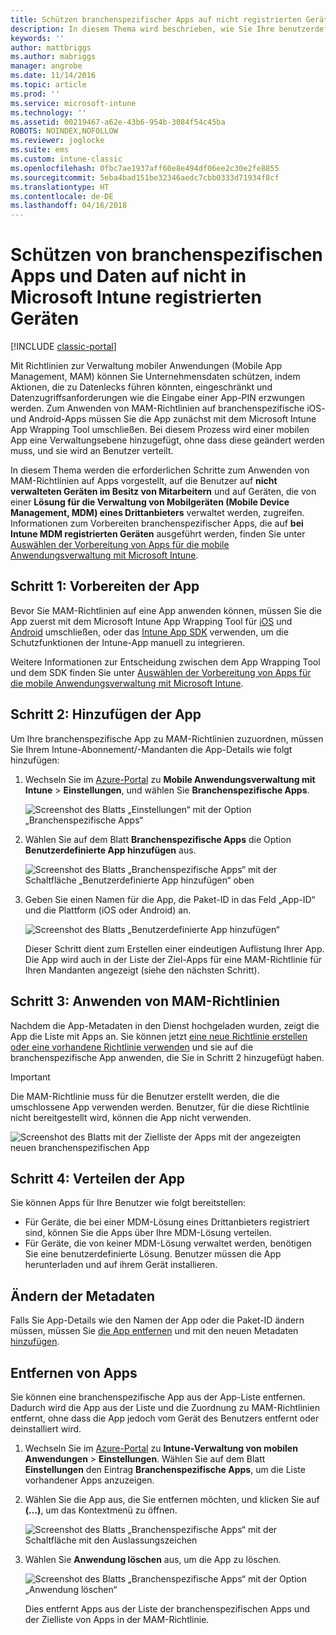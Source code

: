 ```yaml
---
title: Schützen branchenspezifischer Apps auf nicht registrierten Geräten
description: In diesem Thema wird beschrieben, wie Sie Ihre benutzerdefinierte Reihe von Branchen-Anwendungen vorbereiten können, sodass Sie Verwaltungsrichtlinien für mobile Apps anwenden können, die helfen können, Datenverluste zu verhindern.
keywords: ''
author: mattbriggs
ms.author: mabriggs
manager: angrobe
ms.date: 11/14/2016
ms.topic: article
ms.prod: ''
ms.service: microsoft-intune
ms.technology: ''
ms.assetid: 00219467-a62e-43b6-954b-3084f54c45ba
ROBOTS: NOINDEX,NOFOLLOW
ms.reviewer: joglocke
ms.suite: ems
ms.custom: intune-classic
ms.openlocfilehash: 0fbc7ae1937aff60e8e494df06ee2c30e2fe8855
ms.sourcegitcommit: 5eba4bad151be32346aedc7cbb0333d71934f8cf
ms.translationtype: HT
ms.contentlocale: de-DE
ms.lasthandoff: 04/16/2018
---
```

# <a name="protect-line-of-business-apps-and-data-on-devices-that-are-not-enrolled-in-microsoft-intune"></a>Schützen von branchenspezifischen Apps und Daten auf nicht in Microsoft Intune registrierten Geräten

[!INCLUDE [classic-portal](../includes/classic-portal.md)]

Mit Richtlinien zur Verwaltung mobiler Anwendungen (Mobile App Management, MAM) können Sie Unternehmensdaten schützen, indem Aktionen, die zu Datenlecks führen könnten, eingeschränkt und Datenzugriffsanforderungen wie die Eingabe einer App-PIN erzwungen werden. Zum Anwenden von MAM-Richtlinien auf branchenspezifische iOS- und Android-Apps müssen Sie die App zunächst mit dem Microsoft Intune App Wrapping Tool umschließen. Bei diesem Prozess wird einer mobilen App eine Verwaltungsebene hinzugefügt, ohne dass diese geändert werden muss, und sie wird an Benutzer verteilt.  

In diesem Thema werden die erforderlichen Schritte zum Anwenden von MAM-Richtlinien auf Apps vorgestellt, auf die Benutzer auf **nicht verwalteten Geräten im Besitz von Mitarbeitern** und auf Geräten, die von einer **Lösung für die Verwaltung von Mobilgeräten (Mobile Device Management, MDM) eines Drittanbieters** verwaltet werden, zugreifen.  Informationen zum Vorbereiten branchenspezifischer Apps, die auf **bei Intune MDM registrierten Geräten** ausgeführt werden, finden Sie unter [Auswählen der Vorbereitung von Apps für die mobile Anwendungsverwaltung mit Microsoft Intune](/intune/apps-prepare-mobile-application-management).


##  <a name="step-1-prepare-the-app"></a>Schritt 1: Vorbereiten der App

Bevor Sie MAM-Richtlinien auf eine App anwenden können, müssen Sie die App zuerst mit dem Microsoft Intune App Wrapping Tool für [iOS](/intune/app-wrapper-prepare-ios) und [Android](/intune/app-wrapper-prepare-android) umschließen, oder das [Intune App SDK](/intune/app-sdk) verwenden, um die Schutzfunktionen der Intune-App manuell zu integrieren.

Weitere Informationen zur Entscheidung zwischen dem App Wrapping Tool und dem SDK finden Sie unter [Auswählen der Vorbereitung von Apps für die mobile Anwendungsverwaltung mit Microsoft Intune](/intune/apps-prepare-mobile-application-management).

## <a name="step-2-add-the-app"></a>Schritt 2: Hinzufügen der App

Um Ihre branchenspezifische App zu MAM-Richtlinien zuzuordnen, müssen Sie Ihrem Intune-Abonnement/-Mandanten die App-Details wie folgt hinzufügen:

1. Wechseln Sie im [Azure-Portal](https://portal.azure.com/) zu **Mobile Anwendungsverwaltung mit Intune** > **Einstellungen**, und wählen Sie **Branchenspezifische Apps**.

   ![Screenshot des Blatts „Einstellungen“ mit der Option „Branchenspezifische Apps“](../media/mam-azure-portal-lob-on-settings.png)

2. Wählen Sie auf dem Blatt **Branchenspezifische Apps** die Option **Benutzerdefinierte App hinzufügen** aus.

   ![Screenshot des Blatts „Branchenspezifische Apps“ mit der Schaltfläche „Benutzerdefinierte App hinzufügen“ oben](../media/mam-azure-portal-add-lob-app-action.png)
3. Geben Sie einen Namen für die App, die Paket-ID in das Feld „App-ID“ und die Plattform (iOS oder Android) an.

   ![Screenshot des Blatts „Benutzerdefinierte App hinzufügen“](../media/mam-azure-portal-add-app-details.png)

   Dieser Schritt dient zum Erstellen einer eindeutigen Auflistung Ihrer App. Die App wird auch in der Liste der Ziel-Apps für eine MAM-Richtlinie für Ihren Mandanten angezeigt (siehe den nächsten Schritt).

## <a name="step-3-apply-mam-policies"></a>Schritt 3: Anwenden von MAM-Richtlinien
Nachdem die App-Metadaten in den Dienst hochgeladen wurden, zeigt die App die Liste mit Apps an. Sie können jetzt [eine neue Richtlinie erstellen oder eine vorhandene Richtlinie verwenden](create-and-deploy-mobile-app-management-policies-with-microsoft-intune.md) und sie auf die branchenspezifische App anwenden, die Sie in Schritt 2 hinzugefügt haben.

>[!IMPORTANT]
>Die MAM-Richtlinie muss für die Benutzer erstellt werden, die die umschlossene App verwenden werden.  Benutzer, für die diese Richtlinie nicht bereitgestellt wird, können die App nicht verwenden.


  ![Screenshot des Blatts mit der Zielliste der Apps mit der angezeigten neuen branchenspezifischen App](../media/mam-azure-portal-lob-on-targeted-app-list.png)
## <a name="step-4-distribute-the-app"></a>Schritt 4: Verteilen der App
Sie können Apps für Ihre Benutzer wie folgt bereitstellen:
* Für Geräte, die bei einer MDM-Lösung eines Drittanbieters registriert sind, können Sie die Apps über Ihre MDM-Lösung verteilen.
* Für Geräte, die von keiner MDM-Lösung verwaltet werden, benötigen Sie eine benutzerdefinierte Lösung. Benutzer müssen die App herunterladen und auf ihrem Gerät installieren.

## <a name="change-the-metadata"></a>Ändern der Metadaten
Falls Sie App-Details wie den Namen der App oder die Paket-ID ändern müssen, müssen Sie [die App entfernen](#remove-apps) und mit den neuen Metadaten [hinzufügen](#step-2-add-the-app).

##  <a name="remove-apps"></a>Entfernen von Apps
Sie können eine branchenspezifische App aus der App-Liste entfernen. Dadurch wird die App aus der Liste und die Zuordnung zu MAM-Richtlinien entfernt, ohne dass die App jedoch vom Gerät des Benutzers entfernt oder deinstalliert wird.  

1. Wechseln Sie im [Azure-Portal](https://portal.azure.com/) zu **Intune-Verwaltung von mobilen Anwendungen** > **Einstellungen**. Wählen Sie auf dem Blatt **Einstellungen** den Eintrag **Branchenspezifische Apps**, um die Liste vorhandener Apps anzuzeigen.  
2. Wählen Sie die App aus, die Sie entfernen möchten, und klicken Sie auf **(...)**, um das Kontextmenü zu öffnen.

   ![Screenshot des Blatts „Branchenspezifische Apps“ mit der Schaltfläche mit den Auslassungszeichen](../media/mam-azure-portal-lob-context-menu.png)
3. Wählen Sie **Anwendung löschen** aus, um die App zu löschen.

   ![Screenshot des Blatts „Branchenspezifische Apps“ mit der Option „Anwendung löschen“](../media/mam-azure-portal-delete-app.png)

   Dies entfernt Apps aus der Liste der branchenspezifischen Apps und der Zielliste von Apps in der MAM-Richtlinie.
